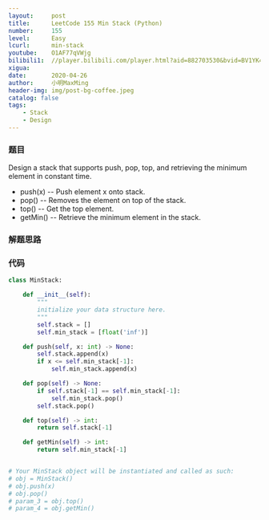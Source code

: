 ```yaml
---
layout:     post
title:      LeetCode 155 Min Stack (Python)
number:     155
level:      Easy
lcurl:      min-stack
youtube:    O1AF77qVWjg
bilibili1:  //player.bilibili.com/player.html?aid=882703530&bvid=BV1YK4y1r77W&cid=176471620&page=1
xigua:      
date:       2020-04-26
author:     小明MaxMing
header-img: img/post-bg-coffee.jpeg
catalog: false
tags:
    - Stack
    - Design
---
```


### 题目

Design a stack that supports push, pop, top, and retrieving the minimum element in constant time.

- push(x) -- Push element x onto stack.
- pop() -- Removes the element on top of the stack.
- top() -- Get the top element.
- getMin() -- Retrieve the minimum element in the stack.

### 解题思路



### 代码
```python
class MinStack:

    def __init__(self):
        """
        initialize your data structure here.
        """
        self.stack = []
        self.min_stack = [float('inf')]

    def push(self, x: int) -> None:
        self.stack.append(x)
        if x <= self.min_stack[-1]:
            self.min_stack.append(x)

    def pop(self) -> None:
        if self.stack[-1] == self.min_stack[-1]:
            self.min_stack.pop()
        self.stack.pop()

    def top(self) -> int:
        return self.stack[-1]

    def getMin(self) -> int:
        return self.min_stack[-1]


# Your MinStack object will be instantiated and called as such:
# obj = MinStack()
# obj.push(x)
# obj.pop()
# param_3 = obj.top()
# param_4 = obj.getMin()
```